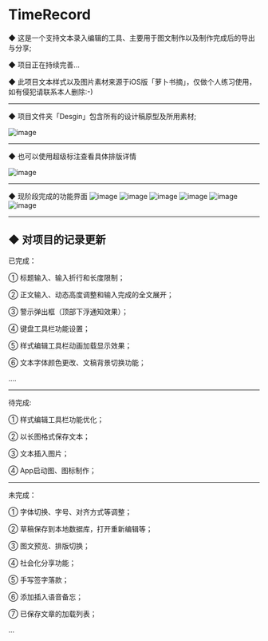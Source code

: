 # TimeRecord

◆ 这是一个支持文本录入编辑的工具、主要用于图文制作以及制作完成后的导出与分享;

◆ 项目正在持续完善...

◆ 此项目文本样式以及图片素材来源于iOS版「萝卜书摘」，仅做个人练习使用，如有侵犯请联系本人删除:-)

---

◆ 项目文件夹「Desgin」包含所有的设计稿原型及所用素材;

![image](https://github.com/FLYang95/TimeRecord/blob/master/Screenshot/Screenshot_sketch.png)

---

◆ 也可以使用超级标注查看具体排版详情

![image](https://github.com/FLYang95/TimeRecord/blob/master/Screenshot/Screenshot_board.png)

---

◆ 现阶段完成的功能界面
![image](https://github.com/FLYang95/TimeRecord/blob/master/Screenshot/Screenshot_1.PNG)
![image](https://github.com/FLYang95/TimeRecord/blob/master/Screenshot/Screenshot_2.PNG)
![image](https://github.com/FLYang95/TimeRecord/blob/master/Screenshot/Screenshot_3.PNG)
![image](https://github.com/FLYang95/TimeRecord/blob/master/Screenshot/Screenshot_4.PNG)
![image](https://github.com/FLYang95/TimeRecord/blob/master/Screenshot/Screenshot_5.PNG)
![image](https://github.com/FLYang95/TimeRecord/blob/master/Screenshot/Screenshot_6.PNG)

---
◆ 对项目的记录更新
---

已完成：

① 标题输入、输入折行和长度限制；

② 正文输入、动态高度调整和输入完成的全文展开；

③ 警示弹出框（顶部下浮通知效果）；

④ 键盘工具栏功能设置；

⑤ 样式编辑工具栏动画加载显示效果；

⑥ 文本字体颜色更改、文稿背景切换功能；

....

---
待完成:

① 样式编辑工具栏功能优化；

② 以长图格式保存文本；

③ 文本插入图片；

④ App启动图、图标制作；

---
未完成：

① 字体切换、字号、对齐方式等调整；

② 草稿保存到本地数据库，打开重新编辑等；

③ 图文预览、排版切换；

④ 社会化分享功能；

⑤ 手写签字落款；

⑥ 添加插入语音备忘；

⑦ 已保存文章的加载列表；

...

